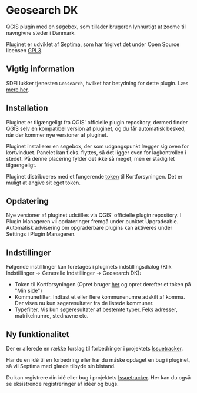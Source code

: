 Geosearch DK
==============

QGIS plugin med en søgebox, som tillader brugeren lynhurtigt at zoome til navngivne steder i Danmark.

Pluginet er udviklet af [Septima](http://www.septima.dk), som har frigivet det under Open Source licensen [GPL3](http://www.gnu.org/licenses/gpl.html).

Vigtig information
--------------
SDFI lukker tjenesten `Geosearch`, hvilket har betydning for dette plugin. Læs [mere her](https://github.com/Septima/qgis-geosearch/issues/50).

Installation
--------------
Pluginet er tilgængeligt fra QGIS' officielle plugin repository, dermed finder QGIS selv en kompatibel version af pluginet, og du får automatisk besked, når der kommer nye versioner af pluginet.

Pluginet installerer en søgebox, der som udgangspunkt lægger sig oven for kortvinduet. Panelet kan f.eks. flyttes, så det ligger oven for lagkontrollen i stedet. På denne placering fylder det ikke så meget, men er stadig let tilgængeligt.

Pluginet distribueres med et fungerende [token](https://kortforsyningen.dk/indhold/ny-brugerstyring) til Kortforsyningen. Det er muligt at angive sit eget token.

Opdatering
--------------
Nye versioner af pluginet udstilles via QGIS' officielle plugin repository. I Plugin Manageren vil opdateringer fremgå under punktet Upgradeable. Automatisk advisering om opgraderbare plugins kan aktiveres under Settings i Plugin Manageren.

Indstillinger
-----------------
Følgende instilllinger kan foretages i pluginets indstillingsdialog (Klik Indstillinger -> Generelle Indstillinger -> Geosearch DK):
- Token til Kortforsyningen (Opret bruger [her](http://download.kortforsyningen.dk/user/register) og opret derefter et token på "Min side")
- Kommunefilter. Indtast et eller flere kommunenumre adskilt af komma. Der vises nu kun søgeresultater fra de listede kommuner.
- Typefilter. Vis kun søgeresultater af bestemte typer. Feks adresser, matrikelnumre, stednavne etc.

Ny funktionalitet
-----------------
Der er allerede en række forslag til forbedringer i projektets [Issuetracker](../../issues).

Har du en idé til en forbedring eller har du måske opdaget en bug i pluginet, så vil Septima med glæde tilbyde sin bistand.

Du kan registrere din idé eller bug i projektets [Issuetracker](../../issues). Her kan du også se eksistrende registreringer af idéer og bugs.
